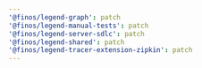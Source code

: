 ```yaml
---
'@finos/legend-graph': patch
'@finos/legend-manual-tests': patch
'@finos/legend-server-sdlc': patch
'@finos/legend-shared': patch
'@finos/legend-tracer-extension-zipkin': patch
---
```

